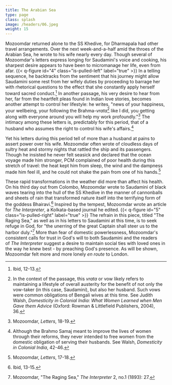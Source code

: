 ```yaml
---
title: The Arabian Sea
type: page
class: splash
image: /headers/06.jpeg
weight: 15
---
```


Mozoomdar returned alone to the SS Khedive, for Dharmapala had other
travel arrangements. Over the next week-and-a-half amid the throes of
the Arabian Sea, he wrote to his wife nearly every day. Though several
of Mozoomdar's letters express longing for Saudamini's voice and
cooking, his sharpest desire appears to have been to micromanage her
life, even from afar. {{< q-figure id="4" class="is-pulled-left" label="true" >}} In a telling sequence, he backtracks from the
sentiment that his journey might allow Saudamini some rest from her
wifely duties by proceeding to barrage her with rhetorical questions to
the effect that she constantly apply herself toward sacred
conduct.[^11] In another passage, his very desire to hear from her, far
from the heartfelt pleas found in Indian love stories, becomes another
attempt to control her lifestyle: he writes, "news of your happiness,
your wellbeing, your following the Brahma-*vrata*[^12] like I did, you
getting along with everyone around you will help my work
profoundly."[^13] The intimacy among these letters is, predictably for
this period, that of a husband who assumes the right to control his
wife's affairs.[^14]

Yet his letters during this period tell of more than a husband at pains
to assert power over his wife. Mozoomdar often wrote of cloudless days
of sultry heat and stormy nights that rattled the ship and its
passengers. Though he insisted he never felt seasick and declared that
the ocean voyage made him stronger, PCM complained of poor health during
this stretch of travel: the heat kept him from sleep, the wind and the
dampness made him feel ill, and he could not shake the pain from one of
his hands.[^15]

These rapid transformations in the weather did more than affect his
health. On his third day out from Colombo, Mozoomdar wrote to Saudamini
of black waves tearing into the hull of the SS Khedive in the manner of
cannonballs and sheets of rain that transformed nature itself into the
terrifying form of the goddess Bhairavi.[^16] Inspired by the tempest,
Mozoomdar wrote an article for *The Interpreter*, a Kolkata-based
journal he edited. {{< q-figure id="5" class="is-pulled-right" label="true" >}} The refrain in this piece, titled "The Raging Sea,"
as well as in his letters to Saudamini at this time, is to seek refuge
in God, for "the unerring of the great Captain shall steer us to the
harbor duly."[^17] More than fear of domestic powerlessness,
Mozoomdar's consistent calls for trust in God's will to both Saudamini
and the readers of *The Interpreter* suggest a desire to maintain social
ties with loved ones in the way he knew best - by preaching God's
presence. As will be shown, Mozoomdar felt more and more lonely *en
route* to London.

[^11]: Ibid, 12-13.

[^12]: In the context of the passage, this *vrata* or vow likely refers
    to maintaining a lifestyle of overall austerity for the benefit of
    not only the vow-taker (in this case, Saudamini), but also her
    husband. Such vows were common obligations of Bengali wives at this
    time. See Judith Walsh, *Domesticity in Colonial India: What Women
    Learned when Men Gave them Advice* (Oxford: Rowman & Littlefield
    Publishers, 2004), 36.

[^13]: Mozoomdar, *Letters*, 18-19.

[^14]: Although the Brahmo Samaj meant to improve the lives of women
    through their reforms, they never intended to free women from the
    domestic obligation of serving their husbands. See Walsh,
    *Domesticity in Colonial India*, 42-46.
[^15]: Mozoomdar, *Letters*, 17-18.

[^16]: Ibid, 13-15.

[^17]: Mozoomdar, "The Raging Sea," *The Interpreter* 2, no.1 (1893):
    27.
